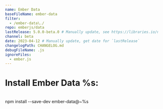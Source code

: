 ```yaml
---
name: Ember Data
baseFileName: ember-data
filter:
  - /ember-data\./
repo: emberjs/data
lastRelease: 5.0.0-beta.0 # Manually update, see https://libraries.io/npm/ember-data throughout
channel: beta
date: 2023-04-12 # Manually update, get date for `lastRelease`
changelogPath: CHANGELOG.md
debugFileName: .js
ignoreFiles:
  - ember.js
---
```


# Install Ember Data %s:

<br>
npm install --save-dev ember-data@~%s
